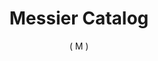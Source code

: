 ---
# Feel free to add content and custom Front Matter to this file.
# To modify the layout, see https://jekyllrb.com/docs/themes/#overriding-theme-defaults
layout: archive-posts-tiled
title: "Messier Catalog"
subtitle: "( M )"
permalink: /messier
slug: messier
category: messier
sort: 'm'
group: 'm'
prefix: 'M'
---